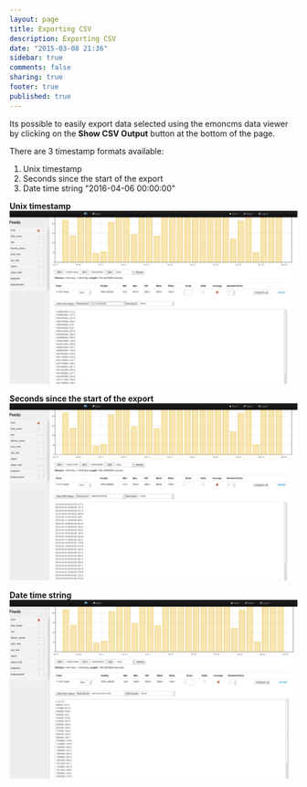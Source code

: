 ```yaml
---
layout: page
title: Exporting CSV
description: Exporting CSV
date: "2015-03-08 21:36"
sidebar: true
comments: false
sharing: true
footer: true
published: true
---
```


Its possible to easily export data selected using the emoncms data viewer by clicking on the **Show CSV Output** button at the bottom of the page.

There are 3 timestamp formats available:

1. Unix timestamp
2. Seconds since the start of the export
3. Date time string "2016-04-06 00:00:00"

**Unix timestamp**
![csv_export_1.png](/images/setup/csv_export_1.png)

**Seconds since the start of the export**
![csv_export_2.png](/images/setup/csv_export_2.png)

**Date time string**
![csv_export_3.png](/images/setup/csv_export_3.png)
